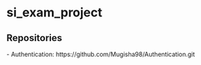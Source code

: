 # si_exam_project

<h2>Repositories</h2>
- Authentication: https://github.com/Mugisha98/Authentication.git
